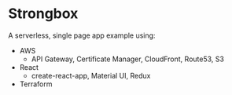 # Strongbox

A serverless, single page app example using:
 - AWS
   - API Gateway, Certificate Manager, CloudFront, Route53, S3
 - React
   - create-react-app, Material UI, Redux
 - Terraform

